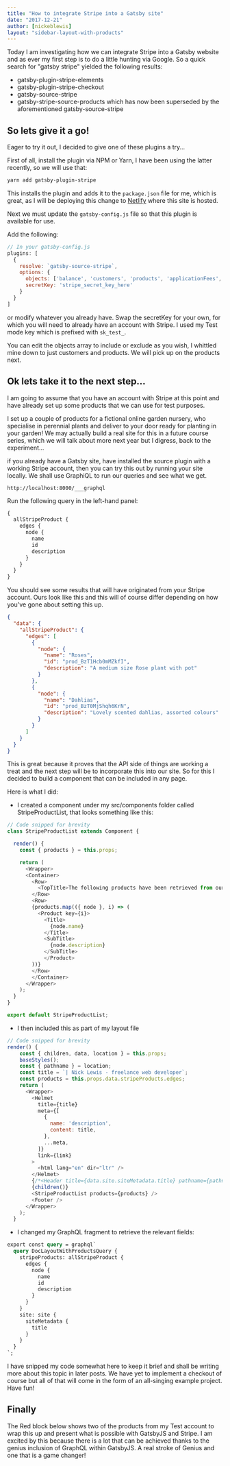 ```yaml
---
title: "How to integrate Stripe into a Gatsby site"
date: "2017-12-21"
author: [nickeblewis]
layout: "sidebar-layout-with-products"
---
```


Today I am investigating how we can integrate Stripe into a Gatsby website and as ever my first step is to do a little hunting via Google. So a quick search for "gatsby stripe" yielded the following results:

* gatsby-plugin-stripe-elements
* gatsby-plugin-stripe-checkout
* gatsby-source-stripe
* gatsby-stripe-source-products which has now been superseded by the aforementioned gatsby-source-stripe

## So lets give it a go!

Eager to try it out, I decided to give one of these plugins a try...

First of all, install the plugin via NPM or Yarn, I have been using the latter recently, so we will use that:

```bash
yarn add gatsby-plugin-stripe
```

This installs the plugin and adds it to the ```package.json``` file for me, which is great, as I will be deploying this change to [Netlify](https://netlify.com) where this site is hosted.

Next we must update the ```gatsby-config.js``` file so that this plugin is available for use.

Add the following:

```JavaScript
// In your gatsby-config.js
plugins: [
  {
    resolve: `gatsby-source-stripe`,
    options: {
      objects: ['balance', 'customers', 'products', 'applicationFees', 'skus', 'subscriptions'],
      secretKey: 'stripe_secret_key_here'
    }
  }
]
```

or modify whatever you already have. Swap the secretKey for your own, for which you will need to already have an account with Stripe. I used my Test mode key which is prefixed with ```sk_test_```.

You can edit the objects array to include or exclude as you wish, I whittled mine down to just customers and products. We will pick up on the products next.

## Ok lets take it to the next step...

I am going to assume that you have an account with Stripe at this point and have already set up some products that we can use for test purposes.

I set up a couple of products for a fictional online garden nursery, who specialise in perennial plants and deliver to your door ready for planting in your garden! We may actually build a real site for this in a future course series, which we will talk about more next year but I digress, back to the experiment...

if you already have a Gatsby site, have installed the source plugin with a working Stripe account, then you can try this out by running your site locally. We shall use GraphiQL to run our queries and see what we get.

```
http://localhost:8000/___graphql
```

Run the following query in the left-hand panel:

```GraphQL
{
  allStripeProduct {
    edges {
      node {
        name
        id
        description
      }
    }
  }
}
```

You should see some results that will have originated from your Stripe account. Ours look like this and this will of course differ depending on how you've gone about setting this up.

```json
{
  "data": {
    "allStripeProduct": {
      "edges": [
        {
          "node": {
            "name": "Roses",
            "id": "prod_BzT1Hcb0mMZkfI",
            "description": "A medium size Rose plant with pot"
          }
        },
        {
          "node": {
            "name": "Dahlias",
            "id": "prod_BzT0MjShqh6KrN",
            "description": "Lovely scented dahlias, assorted colours"
          }
        }
      ]
    }
  }
}
```

This is great because it proves that the API side of things are working a treat and the next step will be to incorporate this into our site. So for this I decided to build a component that can be included in any page.

Here is what I did:

* I created a component under my src/components folder called StripeProductList, that looks something like this:

```JavaScript
// Code snipped for brevity
class StripeProductList extends Component {

  render() {
    const { products } = this.props;

    return (
      <Wrapper>
      <Container>
        <Row>
          <TopTitle>The following products have been retrieved from our Stripe account!</TopTitle>
        </Row>
        <Row>
        {products.map(({ node }, i) => (
          <Product key={i}>
            <Title>
              {node.name}
            </Title>
            <SubTitle>
              {node.description}
            </SubTitle>
            </Product>
        ))}
        </Row>
        </Container>
      </Wrapper>
    );
  }
}

export default StripeProductList;
```

* I then included this as part of my layout file

```JavaScript
// Code snipped for brevity
render() {
    const { children, data, location } = this.props;
    baseStyles();
    const { pathname } = location;
    const title = `| Nick Lewis - freelance web developer`;
    const products = this.props.data.stripeProducts.edges;
    return (
      <Wrapper>
        <Helmet
          title={title}
          meta={[
            {
              name: 'description',
              content: title,
            },
            ...meta,
          ]}
          link={link}
        >
          <html lang="en" dir="ltr" />
        </Helmet>
        {/*<Header title={data.site.siteMetadata.title} pathname={pathname} />*/}
        {children()}
        <StripeProductList products={products} />
        <Footer />
      </Wrapper>
    );
  }
  ```
* I changed my GraphQL fragment to retrieve the relevant fields:
```GraphQL
export const query = graphql`
  query DocLayoutWithProductsQuery {
    stripeProducts: allStripeProduct {
      edges {
        node {
          name
          id
          description
        }
      }
    }
    site: site {
      siteMetadata {
        title
      }
    }
  }
`;
```

I have snipped my code somewhat here to keep it brief and shall be writing more about this topic in later posts. We have yet to implement a checkout of course but all of that will come in the form of an all-singing example project. Have fun!

## Finally

The Red block below shows two of the products from my Test account to wrap this up and present what is possible with GatsbyJS and Stripe. I am excited by this because there is a lot that can be achieved thanks to the genius inclusion of GraphQL within GatsbyJS. A real stroke of Genius and one that is a game changer!
